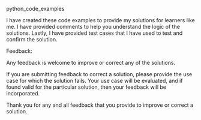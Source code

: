 python_code_examples

I have created these code examples to provide my solutions for learners like me.
I have provided comments to help you understand the logic of the solutions.
Lastly, I have provided test cases that I have used to test and confirm the solution.

Feedback: 

Any feedback is welcome to improve or correct any of the solutions.

If you are submitting feedback to correct a solution, please provide the use case for which the solution fails.
Your use case will be evaluated, and if found valid for the particular solution, then your feedback will be 
incorporated.

Thank you for any and all feedback that you provide to improve or correct a solution.
